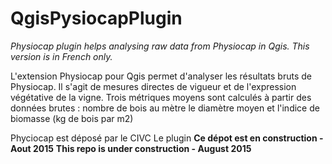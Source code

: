 # QgisPysiocapPlugin
_Physiocap plugin helps analysing raw data from Physiocap in Qgis. 
This version is in French only._

L'extension Physiocap pour Qgis permet d'analyser les résultats bruts de Physiocap. Il s'agit de mesures directes de vigueur et de l'expression végétative de la vigne.
Trois métriques moyens sont calculés à partir des données brutes :
	nombre de bois au mètre
	le diamètre moyen et
	l'indice de biomasse (kg de bois par m2)

Phyciocap est déposé par le CIVC
Le plugin 
**Ce dépot est en construction - Aout 2015**
**This repo is under construction - August 2015**
